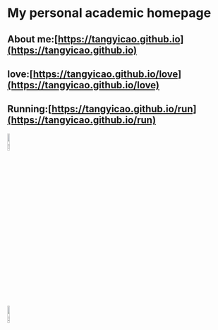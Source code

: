 # My personal academic homepage

## About me:[https://tangyicao.github.io](https://tangyicao.github.io)

## love:[https://tangyicao.github.io/love](https://tangyicao.github.io/love)

## Running:[https://tangyicao.github.io/run](https://tangyicao.github.io/run)

<div align=left>
<img src="http://tangyicao.github.io/imgs/test.jpg" title="曹唐毅-站内图库测试" alt="站内图片加载失败" width = 10%/>
</div>
  
   
   
<div align=left>
<img src="https://z3.ax1x.com/2021/04/23/cO2JKg.jpg" title="曹唐毅-站外图床测试" alt="站外图床图片加载失败" width = 10%/>
</div>
